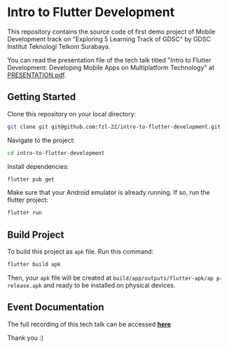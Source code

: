 # Intro to Flutter Development

This repository contains the source code of first demo project of Mobile Development track on "Exploring 5 Learning Track of GDSC" by GDSC Institut Teknologi Telkom Surabaya.

You can read the presentation file of the tech talk titled "Intro to Flutter Development: Developing Mobile Apps on Multiplatform Technology" at [PRESENTATION.pdf](./PRESENTATION.pdf).

## Getting Started

Clone this repository on your local directory:

```bash
git clone git git@github.com:fzl-22/intro-to-flutter-development.git
```

Navigate to the project:

```bash
cd intro-to-flutter-development
```

Install dependencies:

```bash
flutter pub get
```

Make sure that your Android emulator is already running. If so, run the flutter project:

```bash
flutter run
```

## Build Project

To build this project as `apk` file. Run this command:

```bash
flutter build apk
```

Then, your `apk` file will be created at `build/app/outputs/flutter-apk/ap
p-release.apk` and ready to be installed on physical devices.

## Event Documentation

The full recording of this tech talk can be accessed [**here**](https://drive.google.com/file/d/1nqYQX8oMEE6w9LGxQ0nr5_OD35A_Ht1w/view?usp=drive_link)

Thank you :)